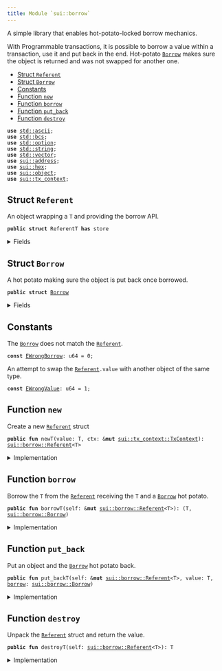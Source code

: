 ```yaml
---
title: Module `sui::borrow`
---
```


A simple library that enables hot-potato-locked borrow mechanics.

With Programmable transactions, it is possible to borrow a value within
a transaction, use it and put back in the end. Hot-potato <code><a href="../sui/borrow.md#sui_borrow_Borrow">Borrow</a></code> makes
sure the object is returned and was not swapped for another one.


-  [Struct `Referent`](#sui_borrow_Referent)
-  [Struct `Borrow`](#sui_borrow_Borrow)
-  [Constants](#@Constants_0)
-  [Function `new`](#sui_borrow_new)
-  [Function `borrow`](#sui_borrow_borrow)
-  [Function `put_back`](#sui_borrow_put_back)
-  [Function `destroy`](#sui_borrow_destroy)


<pre><code><b>use</b> <a href="../std/ascii.md#std_ascii">std::ascii</a>;
<b>use</b> <a href="../std/bcs.md#std_bcs">std::bcs</a>;
<b>use</b> <a href="../std/option.md#std_option">std::option</a>;
<b>use</b> <a href="../std/string.md#std_string">std::string</a>;
<b>use</b> <a href="../std/vector.md#std_vector">std::vector</a>;
<b>use</b> <a href="../sui/address.md#sui_address">sui::address</a>;
<b>use</b> <a href="../sui/hex.md#sui_hex">sui::hex</a>;
<b>use</b> <a href="../sui/object.md#sui_object">sui::object</a>;
<b>use</b> <a href="../sui/tx_context.md#sui_tx_context">sui::tx_context</a>;
</code></pre>



<a name="sui_borrow_Referent"></a>

## Struct `Referent`

An object wrapping a <code>T</code> and providing the borrow API.


<pre><code><b>public</b> <b>struct</b> ReferentT <b>has</b> store
</code></pre>



<details>
<summary>Fields</summary>


<dl>
<dt>
<code>id: <b>address</b></code>
</dt>
<dd>
</dd>
<dt>
<code>value: <a href="../std/option.md#std_option_Option">std::option::Option</a>&lt;T&gt;</code>
</dt>
<dd>
</dd>
</dl>


</details>

<a name="sui_borrow_Borrow"></a>

## Struct `Borrow`

A hot potato making sure the object is put back once borrowed.


<pre><code><b>public</b> <b>struct</b> <a href="../sui/borrow.md#sui_borrow_Borrow">Borrow</a>
</code></pre>



<details>
<summary>Fields</summary>


<dl>
<dt>
<code>ref: <b>address</b></code>
</dt>
<dd>
</dd>
<dt>
<code>obj: <a href="../sui/object.md#sui_object_ID">sui::object::ID</a></code>
</dt>
<dd>
</dd>
</dl>


</details>

<a name="@Constants_0"></a>

## Constants


<a name="sui_borrow_EWrongBorrow"></a>

The <code><a href="../sui/borrow.md#sui_borrow_Borrow">Borrow</a></code> does not match the <code><a href="../sui/borrow.md#sui_borrow_Referent">Referent</a></code>.


<pre><code><b>const</b> <a href="../sui/borrow.md#sui_borrow_EWrongBorrow">EWrongBorrow</a>: u64 = 0;
</code></pre>



<a name="sui_borrow_EWrongValue"></a>

An attempt to swap the <code><a href="../sui/borrow.md#sui_borrow_Referent">Referent</a>.value</code> with another object of the same type.


<pre><code><b>const</b> <a href="../sui/borrow.md#sui_borrow_EWrongValue">EWrongValue</a>: u64 = 1;
</code></pre>



<a name="sui_borrow_new"></a>

## Function `new`

Create a new <code><a href="../sui/borrow.md#sui_borrow_Referent">Referent</a></code> struct


<pre><code><b>public</b> <b>fun</b> newT(value: T, ctx: &<b>mut</b> <a href="../sui/tx_context.md#sui_tx_context_TxContext">sui::tx_context::TxContext</a>): <a href="../sui/borrow.md#sui_borrow_Referent">sui::borrow::Referent</a>&lt;T&gt;
</code></pre>



<details>
<summary>Implementation</summary>


<pre><code><b>public</b> <b>fun</b> <a href="../sui/borrow.md#sui_borrow_new">new</a>&lt;T: key + store&gt;(value: T, ctx: &<b>mut</b> TxContext): <a href="../sui/borrow.md#sui_borrow_Referent">Referent</a>&lt;T&gt; {
    <a href="../sui/borrow.md#sui_borrow_Referent">Referent</a> {
        id: <a href="../sui/tx_context.md#sui_tx_context_fresh_object_address">tx_context::fresh_object_address</a>(ctx),
        value: option::some(value),
    }
}
</code></pre>



</details>

<a name="sui_borrow_borrow"></a>

## Function `borrow`

Borrow the <code>T</code> from the <code><a href="../sui/borrow.md#sui_borrow_Referent">Referent</a></code> receiving the <code>T</code> and a <code><a href="../sui/borrow.md#sui_borrow_Borrow">Borrow</a></code>
hot potato.


<pre><code><b>public</b> <b>fun</b> borrowT(self: &<b>mut</b> <a href="../sui/borrow.md#sui_borrow_Referent">sui::borrow::Referent</a>&lt;T&gt;): (T, <a href="../sui/borrow.md#sui_borrow_Borrow">sui::borrow::Borrow</a>)
</code></pre>



<details>
<summary>Implementation</summary>


<pre><code><b>public</b> <b>fun</b> <a href="../sui/borrow.md#sui_borrow">borrow</a>&lt;T: key + store&gt;(self: &<b>mut</b> <a href="../sui/borrow.md#sui_borrow_Referent">Referent</a>&lt;T&gt;): (T, <a href="../sui/borrow.md#sui_borrow_Borrow">Borrow</a>) {
    <b>let</b> value = self.value.extract();
    <b>let</b> id = <a href="../sui/object.md#sui_object_id">object::id</a>(&value);
    (
        value,
        <a href="../sui/borrow.md#sui_borrow_Borrow">Borrow</a> {
            ref: self.id,
            obj: id,
        },
    )
}
</code></pre>



</details>

<a name="sui_borrow_put_back"></a>

## Function `put_back`

Put an object and the <code><a href="../sui/borrow.md#sui_borrow_Borrow">Borrow</a></code> hot potato back.


<pre><code><b>public</b> <b>fun</b> put_backT(self: &<b>mut</b> <a href="../sui/borrow.md#sui_borrow_Referent">sui::borrow::Referent</a>&lt;T&gt;, value: T, <a href="../sui/borrow.md#sui_borrow">borrow</a>: <a href="../sui/borrow.md#sui_borrow_Borrow">sui::borrow::Borrow</a>)
</code></pre>



<details>
<summary>Implementation</summary>


<pre><code><b>public</b> <b>fun</b> <a href="../sui/borrow.md#sui_borrow_put_back">put_back</a>&lt;T: key + store&gt;(self: &<b>mut</b> <a href="../sui/borrow.md#sui_borrow_Referent">Referent</a>&lt;T&gt;, value: T, <a href="../sui/borrow.md#sui_borrow">borrow</a>: <a href="../sui/borrow.md#sui_borrow_Borrow">Borrow</a>) {
    <b>let</b> <a href="../sui/borrow.md#sui_borrow_Borrow">Borrow</a> { ref, obj } = <a href="../sui/borrow.md#sui_borrow">borrow</a>;
    <b>assert</b>!(<a href="../sui/object.md#sui_object_id">object::id</a>(&value) == obj, <a href="../sui/borrow.md#sui_borrow_EWrongValue">EWrongValue</a>);
    <b>assert</b>!(self.id == ref, <a href="../sui/borrow.md#sui_borrow_EWrongBorrow">EWrongBorrow</a>);
    self.value.fill(value);
}
</code></pre>



</details>

<a name="sui_borrow_destroy"></a>

## Function `destroy`

Unpack the <code><a href="../sui/borrow.md#sui_borrow_Referent">Referent</a></code> struct and return the value.


<pre><code><b>public</b> <b>fun</b> destroyT(self: <a href="../sui/borrow.md#sui_borrow_Referent">sui::borrow::Referent</a>&lt;T&gt;): T
</code></pre>



<details>
<summary>Implementation</summary>


<pre><code><b>public</b> <b>fun</b> <a href="../sui/borrow.md#sui_borrow_destroy">destroy</a>&lt;T: key + store&gt;(self: <a href="../sui/borrow.md#sui_borrow_Referent">Referent</a>&lt;T&gt;): T {
    <b>let</b> <a href="../sui/borrow.md#sui_borrow_Referent">Referent</a> { id: _, value } = self;
    value.destroy_some()
}
</code></pre>



</details>
